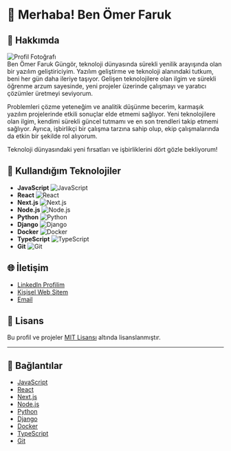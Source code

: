 # 👋 **Merhaba! Ben Ömer Faruk**

## 🚀 **Hakkımda**
![Profil Fotoğrafı](https://github.com/pitonworks.png?size=200)<br>
Ben Ömer Faruk Güngör, teknoloji dünyasında sürekli yenilik arayışında olan bir yazılım geliştiriciyim. Yazılım geliştirme ve teknoloji alanındaki tutkum, beni her gün daha ileriye taşıyor. Gelişen teknolojilere olan ilgim ve sürekli öğrenme arzum sayesinde, yeni projeler üzerinde çalışmayı ve yaratıcı çözümler üretmeyi seviyorum.

Problemleri çözme yeteneğim ve analitik düşünme becerim, karmaşık yazılım projelerinde etkili sonuçlar elde etmemi sağlıyor. Yeni teknolojilere olan ilgim, kendimi sürekli güncel tutmamı ve en son trendleri takip etmemi sağlıyor. Ayrıca, işbirlikçi bir çalışma tarzına sahip olup, ekip çalışmalarında da etkin bir şekilde rol alıyorum.

Teknoloji dünyasındaki yeni fırsatları ve işbirliklerini dört gözle bekliyorum!

## 🔧 **Kullandığım Teknolojiler**

- **JavaScript** ![JavaScript](https://img.shields.io/badge/JavaScript-F7DF1C?style=flat&logo=javascript&logoColor=black)
- **React** ![React](https://img.shields.io/badge/React-61DAFB?style=flat&logo=react&logoColor=black)
- **Next.js** ![Next.js](https://img.shields.io/badge/Next.js-000000?style=flat&logo=nextdotjs&logoColor=white)
- **Node.js** ![Node.js](https://img.shields.io/badge/Node.js-339933?style=flat&logo=node.js&logoColor=white)
- **Python** ![Python](https://img.shields.io/badge/Python-3776AB?style=flat&logo=python&logoColor=white)
- **Django** ![Django](https://img.shields.io/badge/Django-092E20?style=flat&logo=django&logoColor=white)
- **Docker** ![Docker](https://img.shields.io/badge/Docker-2496ED?style=flat&logo=docker&logoColor=white)
- **TypeScript** ![TypeScript](https://img.shields.io/badge/TypeScript-3178C6?style=flat&logo=typescript&logoColor=white)
- **Git** ![Git](https://img.shields.io/badge/Git-F05032?style=flat&logo=git&logoColor=white)

## 🌐 **İletişim**

- [LinkedIn Profilim](https://www.linkedin.com/in/omer-faruk-gungor)
- [Kişisel Web Sitem](https://pitonstudios.com)
- [Email](mailto:omergungor99@gmail.com)

## 📜 **Lisans**

Bu profil ve projeler [MIT Lisansı](LICENSE) altında lisanslanmıştır.

---

## 🔗 **Bağlantılar**

- [JavaScript](https://developer.mozilla.org/en-US/docs/Web/JavaScript)
- [React](https://reactjs.org/)
- [Next.js](https://nextjs.org/)
- [Node.js](https://nodejs.org/)
- [Python](https://www.python.org/)
- [Django](https://www.djangoproject.com/)
- [Docker](https://www.docker.com/)
- [TypeScript](https://www.typescriptlang.org/)
- [Git](https://git-scm.com/)

